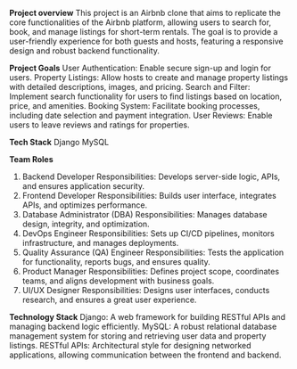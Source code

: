 **Project overview**
This project is an Airbnb clone that aims to replicate the core functionalities of the Airbnb platform, allowing users to search for, book, and manage listings for short-term rentals. The goal is to provide a user-friendly experience for both guests and hosts, featuring a responsive design and robust backend functionality.

**Project Goals**
User Authentication: Enable secure sign-up and login for users.
Property Listings: Allow hosts to create and manage property listings with detailed descriptions, images, and pricing.
Search and Filter: Implement search functionality for users to find listings based on location, price, and amenities.
Booking System: Facilitate booking processes, including date selection and payment integration.
User Reviews: Enable users to leave reviews and ratings for properties.

**Tech Stack**
Django
MySQL

**Team Roles**
1. Backend Developer
Responsibilities: Develops server-side logic, APIs, and ensures application security.
2. Frontend Developer
Responsibilities: Builds user interface, integrates APIs, and optimizes performance.
3. Database Administrator (DBA)
Responsibilities: Manages database design, integrity, and optimization.
4. DevOps Engineer
Responsibilities: Sets up CI/CD pipelines, monitors infrastructure, and manages deployments.
5. Quality Assurance (QA) Engineer
Responsibilities: Tests the application for functionality, reports bugs, and ensures quality.
6. Product Manager
Responsibilities: Defines project scope, coordinates teams, and aligns development with business goals.
7. UI/UX Designer
Responsibilities: Designs user interfaces, conducts research, and ensures a great user experience.

**Technology Stack**
Django: A web framework for building RESTful APIs and managing backend logic efficiently.
MySQL: A robust relational database management system for storing and retrieving user data and property listings.
RESTful APIs: Architectural style for designing networked applications, allowing communication between the frontend and backend.